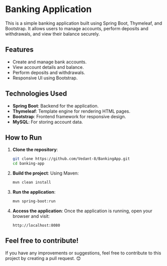 # Banking Application

This is a simple banking application built using Spring Boot, Thymeleaf, and Bootstrap. It allows users to manage accounts, perform deposits and withdrawals, and view their balance securely.

## Features

- Create and manage bank accounts.
- View account details and balance.
- Perform deposits and withdrawals.
- Responsive UI using Bootstrap.

## Technologies Used

- **Spring Boot**: Backend for the application.
- **Thymeleaf**: Template engine for rendering HTML pages.
- **Bootstrap**: Frontend framework for responsive design.
- **MySQL**: For storing account data.

## How to Run

1. **Clone the repository**:
   ```bash
   git clone https://github.com/Vedant-8/BankingApp.git
   cd banking-app
   ```

2. **Build the project**:
   Using Maven:
   ```bash
   mvn clean install
   ```

3. **Run the application**:
   ```bash
   mvn spring-boot:run
   ```

4. **Access the application**:
   Once the application is running, open your browser and visit:
   ```
   http://localhost:8080
   ```

## Feel free to contribute!
If you have any improvements or suggestions, feel free to contribute to this project by creating a pull request. 😊
